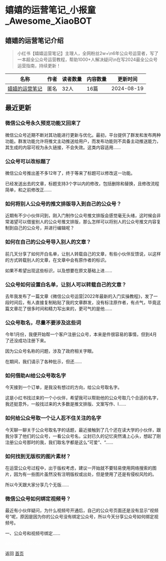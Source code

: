 # 嬉嬉的运营笔记_小报童_Awesome_XiaoBOT

## 嬉嬉的运营笔记介绍
> 小红书【嬉嬉运营笔记】主理人，全网粉丝2w+\n6年公众号运营者，写了一本超全公众号运营教程，帮助1000+人解决疑问\n在写2024最全公众号运营指南，持续更新！  
  


|名称|作者|读者数量|内容数量|更新时间|
|---|---|---|---|---|
|[嬉嬉的运营笔记](https://xiaobot.net/p/xixihaxixi?refer=0b133df9-27dc-423b-8101-639049001c13)|匿名|32人|16篇|2024-08-19|

## 最近更新
### 微信公众号永久预览功能又回来了

微信公众号近期不断对其功能进行更新与优化。最初，平台提供了群发和发布两种功能。群发功能允许将推文主动推送给用户，而发布功能则不具备主动推送能力，其生成的内容可视为永久链接，不会失效。这类内容适用......

### 公众号可以改标题了

微信公众号推出差不多12年了，终于等来了标题可以修改这一功能。

已经发送出去的文章，标题支持3个字以内的修改，包括删除和替换，且修改流程简单，和之前修改正......

### 如何将别人公众号的推文排版导入到自己的公众号？

近期有不少小伙伴问到，刚入门制作公众号推文排版会感觉毫无头绪，这时候会非常渴望可以借鉴别人的公众号推文排版，那么怎样可以将别人的公众号推文内容复制到自己的公众号，并进行编辑呢？

### 如何在自己的公众号导入别人的文章？

前几天分享了如何开白名单，让别人转载自己的文章，有些小伙伴反馈说，以这样的方式转载别人的文章，在文章中会有原作者的标识。

如果不希望出现这些标识，以及想要在原文基础上进......

### 公众号如何设置白名单，让别人可以转载自己的文章？

去年我发布了一篇文章《微信公众号运营|2022年最新的入门实操教程》，发了一段时间后，有人直接复制粘贴了我的文章群发，没有标注原作者，有点气，毕竟这篇文章花了很多时间和精力写出来的，更可气的是他......

### 公众号取名，尽量不要涉及这些词

今年1月份，我便开始帮一个客户注册公众号，本来是件很容易的事情，但到4月了还没成功注册下来。

因为公众号名称的问题，涉及了政府相关字眼。

在期间，我们请示了各种批示，但还......

### 如何借助AI给公众号取名字

今天接到一个订单，是我没有想过的方向，给公众号取名字。

这是小红书找过来的一个小伙伴，希望我可以帮助他的公众号取几个合适的名字，我还挺意外，一般找过来的大多数是推文排版、文案写作、l......

### 如何给公众号取一个让人忍不住关注的名字

今天聊一聊关于公众号取名字的话题，最近接触到了几个还在读大学的小伙伴，跟我分享了他们的公众号，一看公众号名，尘封已久的记忆突然涌上心头，想起了刚注册公众号那时的我，我们取名字都是这么“可爱”、“......

### 如何找到无版权的图片素材？

在运营公众号过程中，出于版权考虑，建议一开始就不要轻易使用网络搜索的图片，因为有一些图片虽然没有注明版权或出处，但是使用了还是有侵权风险的。

所以今天跟大家分享几个无版......

### 微信公众号如何绑定视频号？

最近有小伙伴疑问，为什么视频号开通后，自己的公众号页面还是没有显示“视频号”呢，原因是因为你的公众号没有绑定公众号，所以今天分享公众号如何绑定视频号。

一、公众号和视频号绑定......


<a href="https://github.com/Reno9527/awesome-xiaobot" style="color: white; text-decoration: none;">awesome-xiaobot</a>

返回 [首页](../README.md)
